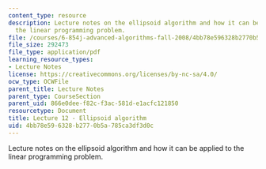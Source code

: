 ```yaml
---
content_type: resource
description: Lecture notes on the ellipsoid algorithm and how it can be applied to
  the linear programming problem.
file: /courses/6-854j-advanced-algorithms-fall-2008/4bb78e596328b2770b5a785ca3df3d0c_lec12.pdf
file_size: 292473
file_type: application/pdf
learning_resource_types:
- Lecture Notes
license: https://creativecommons.org/licenses/by-nc-sa/4.0/
ocw_type: OCWFile
parent_title: Lecture Notes
parent_type: CourseSection
parent_uid: 866e0dee-f82c-f3ac-581d-e1acfc121850
resourcetype: Document
title: Lecture 12 - Ellipsoid algorithm
uid: 4bb78e59-6328-b277-0b5a-785ca3df3d0c
---
```

Lecture notes on the ellipsoid algorithm and how it can be applied to the linear programming problem.